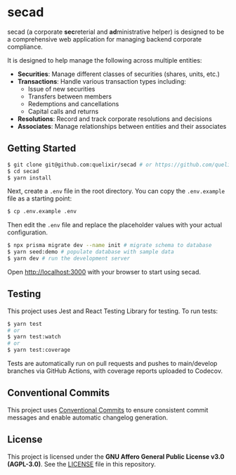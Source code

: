 # secad

secad (a corporate **sec**reterial and **ad**ministrative helper) is designed to be a comprehensive web application for managing backend corporate compliance.

It is designed to help manage the following across multiple entities:

- **Securities**: Manage different classes of securities (shares, units, etc.)
- **Transactions**: Handle various transaction types including:
  - Issue of new securities
  - Transfers between members
  - Redemptions and cancellations
  - Capital calls and returns
- **Resolutions**: Record and track corporate resolutions and decisions
- **Associates**: Manage relationships between entities and their associates

## Getting Started

```bash
$ git clone git@github.com:quelixir/secad # or https://github.com/quelixir/secad
$ cd secad
$ yarn install
```

Next, create a `.env` file in the root directory. You can copy the `.env.example` file as a starting point:

```bash
$ cp .env.example .env
```

Then edit the `.env` file and replace the placeholder values with your actual configuration.

```bash
$ npx prisma migrate dev --name init # migrate schema to database
$ yarn seed:demo # populate database with sample data
$ yarn dev # run the development server
```

Open [http://localhost:3000](http://localhost:3000) with your browser to start using secad.

## Testing

This project uses Jest and React Testing Library for testing. To run tests:

```bash
$ yarn test
# or
$ yarn test:watch
# or
$ yarn test:coverage
```

Tests are automatically run on pull requests and pushes to main/develop branches via GitHub Actions, with coverage reports uploaded to Codecov.

## Conventional Commits

This project uses [Conventional Commits](https://www.conventionalcommits.org/) to ensure consistent commit messages and enable automatic changelog generation.

## License

This project is licensed under the **GNU Affero General Public License v3.0 (AGPL-3.0)**. See the [LICENSE](LICENSE) file in this repository.
